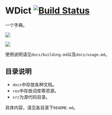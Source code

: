 # WDict [![Build Status](https://travis-ci.org/twd2/WDict.svg?branch=master)](https://travis-ci.org/twd2/WDict)

一个字典。

![](https://raw.githubusercontent.com/twd2/WDict/master/docs/29.pic.jpg)

![](https://raw.githubusercontent.com/twd2/WDict/master/docs/3.pic_hd.jpg)

使用说明请见`docs/building.md`以及`docs/usage.md`。

## 目录说明

- `docs`中存放各种文档。
- `res`中存放词库等资源。
- `src`为源代码目录。

具体内容，请见各目录下`README.md`。

